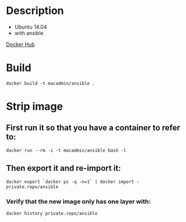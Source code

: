 # Description

- Ubuntu 14.04
- with ansible

[Docker Hub](https://hub.docker.com/r/macadmin/ansible/)

# Build

```
docker build -t macadmin/ansible .
```

# Strip image

## First run it so that you have a container to refer to:

```
docker run --rm -i -t macadmin/ansible bash -l
```

## Then export it and re-import it:

```
docker export `docker ps -q -n=1` | docker import - private.repo/ansible
```

### Verify that the new image only has one layer with:

```
docker history private.repo/ansible
```
